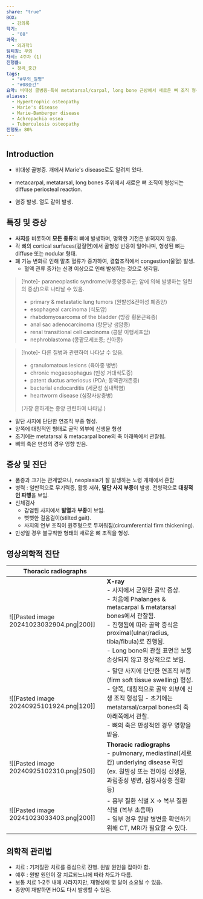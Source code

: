 ```yaml
---
share: "true"
BOX:
  - 강의록
학기:
  - "08"
과목:
  - 외과학1
팀티칭: 무외
차시: 4주차 (1)
진행률:
  - 정리_중간
tags:
  - "#무외_질병"
  - "#08중간"
요약: 비대성 골병증-특히 metatarsal/carpal, long bone 근방에서 새로운 뼈 조직 형성. 대칭적인 파행, 뻣뻣한 걸음, 발열, 무기력증, 활동 저하, 사지의 부종 발생. 기저질환 치료가 중요.
aliases:
  - Hypertrophic osteopathy
  - Marie's disease
  - Marie-Bamberger disease
  - Achropachia ossea
  - Tuberculosis osteopathy
진행도: 80%
---
```



## Introduction
- 비대성 골병증. 개에서 Marie's disease로도 알려져 있다. 
- metacarpal, metatarsal, long bones 주위에서 새로운 뼈 조직이 형성되는 diffuse periosteal reaction.


- 염증 발생. 열도 같이 발생.



## 특징 및 증상
- **사지**를 비롯하여 **모든 종류**의 뼈에 발생하며, 명확한 기전은 밝혀지지 않음.
- 각 뼈의 cortical surfaces(겉질면)에서 골형성 반응이 일어나며, 형성된 뼈는 diffuse 또는 nodular 형태.
- 폐 기능 변화로 인해 말초 혈류가 증가하여, 결합조직에서 congestion(울혈) 발생.
	- 혈액 관류 증가는 신경 이상으로 인해 발생하는 것으로 생각됨.

>[!note]- paraneoplastic syndrome(부종양증후군; 암에 의해 발생하는 일련의 증상)으로 나타날 수 있음.
> - primary & metastatic lung tumors (원발성&전이성 폐종양)
> - esophageal carcinoma (식도암)
> - rhabdomyosarcoma of the bladder (방광 횡문근육종)
> - anal sac adenocarcinoma (항문낭 샘암종)
> - renal transitional cell carcinoma (콩팥 이행세포암)
> - nephroblastoma (콩팥모세포종; 신아종)

>[!note]- 다른 질병과 관련하여 나타날 수 있음.
>- granulomatous lesions (육아종 병변)
>- chronic megaesophagus (만성 거대식도증)
>- patent ductus arteriosus (PDA; 동맥관개존증)
>- bacterial endocarditis (세균성 심내막염)
>- heartworm disease (심장사상충병)
>
>(가장 흔하게는 종양 관련하여 나타남.)

- 말단 사지에 단단한 연조직 부종 형성.
- 양쪽에 대칭적인 형태로 골막 외부에 신생물 형성
- 초기에는 metatarsal & metacarpal bone의 축 아래쪽에서 관찰됨.
- 뼈의 축은 만성의 경우 영향 받음.
## 증상 및 진단
- 품종과 크기는 관계없으나, neoplasia가 잘 발생하는 노령 개체에서 흔함
- 병력 : 일반적으로 무기력증, 활동 저하, **말단 사지 부종**이 발생. 전형적으로 **대칭적인 파행**을 보임.
- 신체검사
	- 감염된 사지에서 **발열**과 **부종**이 보임.
	- 뻣뻣한 걸음걸이(stilted gait).
	- 사지의 연부 조직이 원주형으로 두꺼워짐(circumferential firm thickening).
- 만성일 경우 불규칙한 형태의 새로운 뼈 조직을 형성.


## 영상의학적 진단



| Thoracic radiographs                      |                                                                                                                                                                                                      |
| ----------------------------------------- | ---------------------------------------------------------------------------------------------------------------------------------------------------------------------------------------------------- |
| ![[Pasted image 20241023032904.png\|200]] | **X-ray**<br>- 사지에서 균일한 골막 증상. <br>- 처음에 Phalanges & metacarpal & metatarsal bones에서 관찰됨.<br>- 진행됨에 따라 골막 증식은 proximal(ulnar/radius, tibia/fibula)로 진행됨.<br>- Long bone의 관절 표면은 보통 손상되지 않고 정상적으로 보임. |
| ![[Pasted image 20240925101924.png\|120]] | - 말단 사지에 단단한 연조직 부종(firm soft tissue swelling) 형성.<br>- 양쪽, 대칭적으로 골막 외부에 신생 조직 형성됨 - 초기에는 metatarsal/carpal bones의 축 아래쪽에서 관찰.<br>- 뼈의 축은 만성적인 경우 영향을 받음.                                            |
| ![[Pasted image 20240925102310.png\|250]] | **Thoracic radiographs**<br>- pulmonary, mediastinal(세로칸) underlying disease 확인<br>(ex. 원발성 또는 전이성 신생물, 과립종성 병변, 심장사상충 질환 등)<br>                                                                     |
| ![[Pasted image 20241023033403.png\|200]] | - 흉부 질환 식별 X → 복부 질환 식별 (복부 초음파)<br>- 일부 경우 원발 병변을 확인하기 위해 CT, MRI가 필요할 수 있다.                                                                                                                        |


## 의학적 관리법

- 치료 : 기저질환 치료를 중심으로 진행. 원발 원인을 잡아야 함. 
- 예후 : 원발 원인이 잘 치료되느냐에 따라 차도가 다름. 
- 보통 치료 1-2주 내에 사라지지만, 재형성에 몇 달이 소요될 수 있음.
- 종양이 재발하면 HO도 다시 발생할 수 있음.